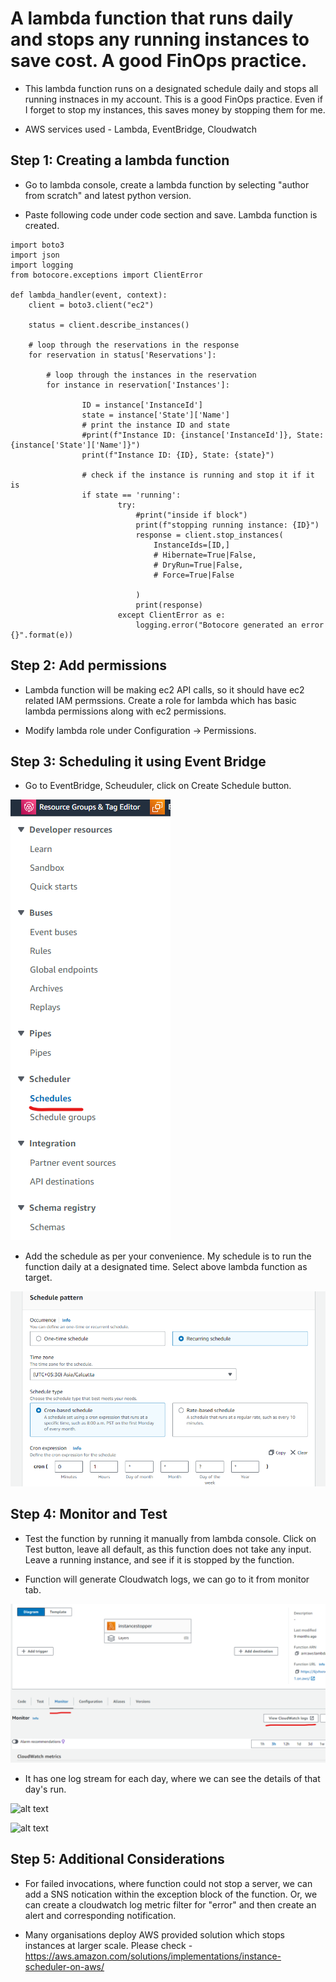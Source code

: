 # A lambda function that runs daily and stops any running instances to save cost. A good FinOps practice.

- This lambda function runs on a designated schedule daily and stops all running instnaces in my account. This is a good FinOps practice. Even if I forget to stop my instances, this saves money by stopping them for me.

- AWS services used - Lambda, EventBridge, Cloudwatch


## Step 1: Creating a lambda function

- Go to lambda console, create a lambda function by selecting "author from scratch" and latest python version. 
  
- Paste following code under code section and save. Lambda function is created.
  
```
import boto3
import json
import logging
from botocore.exceptions import ClientError

def lambda_handler(event, context):
    client = boto3.client("ec2")

    status = client.describe_instances()

    # loop through the reservations in the response
    for reservation in status['Reservations']:

        # loop through the instances in the reservation
        for instance in reservation['Instances']:
        
                ID = instance['InstanceId']
                state = instance['State']['Name']
                # print the instance ID and state
                #print(f"Instance ID: {instance['InstanceId']}, State: {instance['State']['Name']}")
                print(f"Instance ID: {ID}, State: {state}")
                
                # check if the instance is running and stop it if it is
                if state == 'running':
                        try:
                            #print("inside if block")
                            print(f"stopping running instance: {ID}")
                            response = client.stop_instances(
                                InstanceIds=[ID,]
                                # Hibernate=True|False,
                                # DryRun=True|False,
                                # Force=True|False
                                
                            )
                            print(response)
                        except ClientError as e:
                            logging.error("Botocore generated an error {}".format(e))

```

## Step 2: Add permissions

- Lambda function will be making ec2 API calls, so it should have ec2 related IAM permssions. Create a role for lambda which has basic lambda permissions along with ec2 permissions.
  
- Modify lambda role under Configuration -> Permissions. 

## Step 3: Scheduling it using Event Bridge

- Go to EventBridge, Scheuduler, click on Create Schedule button.

![alt text](Images/instance-stop/eventbridge.png)

- Add the schedule as per your convenience. My schedule is to run the function daily at a designated time. Select above lambda function as target.

![alt text](/Images/instance-stop/schedule.png)

## Step 4: Monitor and Test

- Test the function by running it manually from lambda console. Click on Test button, leave all default, as this function does not take any input. Leave a running instance, and see if it is stopped by the function.
  
- Function will generate Cloudwatch logs, we can go to it from monitor tab.

![alt text](/Images/instance-stop/monitor.png)

- It has one log stream for each day, where we can see the details of that day's run.

![alt text](/Images/instance-stop/logs.png)

![alt text](/Images/instance-stop/logsstream.png)

## Step 5: Additional Considerations

- For failed invocations, where function could not stop a server, we can add a SNS notication within the exception block of the function. Or, we can create a cloudwatch log metric filter for "error" and then create an alert and corresponding notification. 
  
- Many organisations deploy AWS provided solution which stops instances at larger scale. Please check - https://aws.amazon.com/solutions/implementations/instance-scheduler-on-aws/

